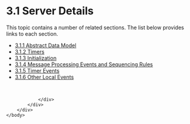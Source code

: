 <html dir="LTR" xmlns:mshelp="http://msdn.microsoft.com/mshelp" xmlns:ddue="http://ddue.schemas.microsoft.com/authoring/2003/5" xmlns:xlink="http://www.w3.org/1999/xlink" xmlns:tool="http://www.microsoft.com/tooltip">
    <head>
        <meta http-equiv="Content-Type" content="text/html; CHARSET=utf-8"></meta>
        <meta name="save" content="history"></meta>
        <title>3.1 Server Details</title>
        <xml>
            <mshelp:toctitle title="3.1 Server Details"></mshelp:toctitle>
            <mshelp:rltitle title="[MS-SSAS]: Server Details"></mshelp:rltitle>
            <mshelp:keyword index="A" term="90c12ce4-e2d6-46f5-b0b9-4a1701f439cf"></mshelp:keyword>
            <mshelp:attr name="DCSext.ContentType" value="open specification"></mshelp:attr>
            <mshelp:attr name="AssetID" value="90c12ce4-e2d6-46f5-b0b9-4a1701f439cf"></mshelp:attr>
            <mshelp:attr name="TopicType" value="kbRef"></mshelp:attr>
            <mshelp:attr name="DCSext.Title" value="[MS-SSAS]: Server Details" />
        </xml>
    </head>
    <body>
        <div id="header">
            <h1 class="heading">3.1 Server Details</h1>
        </div>
        <div id="mainSection">
            <div id="mainBody">
                <div id="allHistory" class="saveHistory"></div>
                <div id="sectionSection0" class="section" name="collapseableSection">
                    <p>This topic contains a number of related sections. The list below provides links to each section.<br /></p><ul><li><span><a href="f7c5c955-e0b7-4851-9ffe-13f1c2c74791.md">3.1.1 Abstract Data Model</a></span></li><li><span><a href="489deb56-ff5d-46b8-b815-8aed7de3f92b.md">3.1.2 Timers</a></span></li><li><span><a href="8c69c079-5d44-4b66-9600-c445e43e51f0.md">3.1.3 Initialization</a></span></li><li><span><a href="fadf897b-33e2-41ae-abd5-2cdc997166c2.md">3.1.4 Message Processing Events and Sequencing Rules</a></span></li><li><span><a href="aedc737c-c699-4b7b-a850-4670db389112.md">3.1.5 Timer Events</a></span></li><li><span><a href="acb57f37-0949-4c8d-abd3-a18a9f7f951f.md">3.1.6 Other Local Events</a></span></li></ul><p><br /></p>


                </div>
            </div>
        </div>
    </body>
</html>